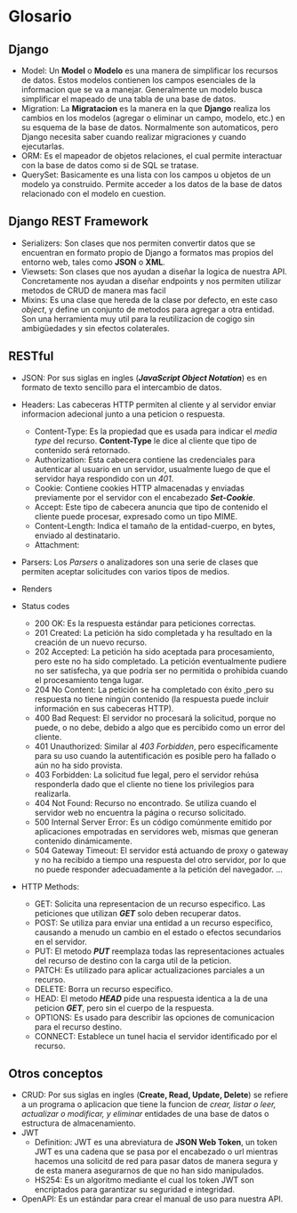 # Glosario

## Django

- Model:
Un **Model** o **Modelo** es una manera de simplificar los recursos de datos. Estos modelos contienen los campos esenciales de la informacion que se va a manejar. Generalmente un modelo busca simplificar el mapeado de una tabla de una base de datos.
- Migration:
La **Migratacion** es la manera en la que **Django** realiza los cambios en los modelos (agregar o eliminar un campo, modelo, etc.) en su esquema de la base de datos. Normalmente son automaticos, pero Django necesita saber cuando realizar migraciones y cuando ejecutarlas.
- ORM:
Es el mapeador de objetos relaciones, el cual permite interactuar con la base de datos como si de SQL se tratase.
- QuerySet:
Basicamente es una lista con los campos u objetos de un modelo ya construido. Permite acceder a los datos de la base de datos relacionado con el modelo en cuestion.

## Django REST Framework

- Serializers:
Son clases que nos permiten convertir datos que se encuentran en formato propio de Django a formatos mas propios del entorno web, tales como **JSON** o **XML**.
- Viewsets:
Son clases que nos ayudan a diseñar la logica de nuestra API. Concretamente nos ayudan a diseñar endpoints y nos permiten utilizar metodos de CRUD de manera mas facil
- Mixins:
Es una clase que hereda de la clase por defecto, en este caso *object*, y define un conjunto de metodos para agregar a otra entidad. Son una herramienta muy util para la reutilizacion de cogigo sin ambigüedades y sin efectos colaterales.

## RESTful

- JSON:
Por sus siglas en ingles (***JavaScript Object Notation***) es en formato de texto sencillo para el intercambio de datos.
- Headers:
Las cabeceras HTTP permiten al cliente y al servidor enviar informacion adecional junto a una peticion o respuesta.
  - Content-Type:
  Es la propiedad que es usada para indicar el *media type* del recurso.
  **Content-Type** le dice al cliente que tipo de contenido será retornado.
  - Authorization:
  Esta cabecera contiene las credenciales para autenticar al usuario en un servidor, usualmente luego de que el servidor haya respondido con un *401*.
  - Cookie:
  Contiene cookies HTTP almacenadas y enviadas previamente por el servidor con el encabezado ***Set-Cookie***.
  - Accept:
  Este tipo de cabecera anuncia que tipo de contenido el cliente puede procesar, expresado como un tipo MIME.
  - Content-Length:
  Indica el tamaño de la entidad-cuerpo, en bytes, enviado al destinatario.
  - Attachment:

- Parsers:
Los *Parsers* o analizadores son una serie de clases que permiten aceptar solicitudes con varios tipos de medios.
- Renders

- Status codes
  - 200 OK:
  Es la respuesta estándar para peticiones correctas.
  - 201 Created:
  La petición ha sido completada y ha resultado en la creación de un nuevo recurso.
  - 202 Accepted:
  La petición ha sido aceptada para procesamiento, pero este no ha sido completado. La petición eventualmente pudiere no ser satisfecha, ya que podría ser no permitida o prohibida cuando el procesamiento tenga lugar.
  - 204 No Content:
  La petición se ha completado con éxito ,pero su respuesta no tiene ningún contenido (la respuesta puede incluir información en sus cabeceras HTTP).
  - 400 Bad Request:
  El servidor no procesará la solicitud, porque no puede, o no debe, debido a algo que es percibido como un error del cliente.
  - 401 Unauthorized:
  Similar al *403 Forbidden*, pero específicamente para su uso cuando la autentificación es posible pero ha fallado o aún no ha sido provista.
  - 403 Forbidden:
  La solicitud fue legal, pero el servidor rehúsa responderla dado que el cliente no tiene los privilegios para realizarla.
  - 404 Not Found:
  Recurso no encontrado. Se utiliza cuando el servidor web no encuentra la página o recurso solicitado.
  - 500 Internal Server Error:
  Es un código comúnmente emitido por aplicaciones empotradas en servidores web, mismas que generan contenido dinámicamente.
  - 504 Gateway Timeout:
  El servidor está actuando de proxy o gateway y no ha recibido a tiempo una respuesta del otro servidor, por lo que no puede responder adecuadamente a la petición del navegador.
    ...
- HTTP Methods:
  - GET:
  Solicita una representacion de un recurso especifico. Las peticiones que utilizan ***GET*** solo deben recuperar datos.
  - POST:
  Se utiliza para enviar una entidad a un recurso especifico, causando a menudo un cambio en el estado o efectos secundarios en el servidor.
  - PUT:
  El metodo ***PUT*** reemplaza todas las representaciones actuales del recurso de destino con la carga util de la peticion.
  - PATCH:
  Es utilizado para aplicar actualizaciones parciales a un recurso.
  - DELETE:
  Borra un recurso especifico.
  - HEAD:
  El metodo ***HEAD*** pide una respuesta identica a la de una peticion ***GET***, pero sin el cuerpo de la respuesta.
  - OPTIONS:
  Es usado para describir las opciones de comunicacion para el recurso destino.
  - CONNECT:
  Establece un tunel hacia el servidor identificado por el recurso.

## Otros conceptos

- CRUD:
Por sus siglas en ingles (**Create, Read, Update, Delete**) se refiere a un programa o aplicacion que tiene la funcion de *crear, listar o leer, actualizar o modificar, y eliminar* entidades de una base de datos o estructura de almacenamiento.
- JWT
  - Definition:
  JWT es una abreviatura de **JSON Web Token**, un token JWT es una cadena que se pasa por el encabezado o url mientras hacemos una solicitd de red para pasar datos de manera segura y de esta manera asegurarnos de que no han sido manipulados.
  - HS254:
  Es un algoritmo mediante el cual los token JWT son encriptados para garantizar su seguridad e integridad.
- OpenAPI:
Es un estándar para crear el manual de uso para nuestra API.

